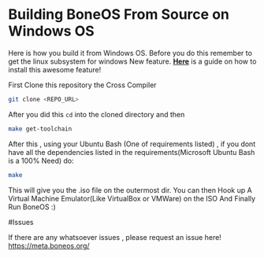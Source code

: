 # Building BoneOS From Source on Windows OS

Here is how you build it from Windows OS. Before you do this remember to get the linux subsystem for windows New feature. [**Here**](http://www.howtogeek.com/249966/how-to-install-and-use-the-linux-bash-shell-on-windows-10/) is a guide on how to install this awesome feature!


First Clone this repository the Cross Compiler 

```sh
git clone <REPO_URL>
```

After you did this `cd` into the cloned directory and then

```sh
make get-toolchain 
```

After this , using your Ubuntu Bash (One of requirements listed) , if you dont have all the dependencies listed in the requirements(Microsoft Ubuntu Bash is a 100% Need) do: 

```sh
make
```

This will give you the .iso file on the outermost dir. You can then Hook up
A Virtual Machine Emulator(Like VirtualBox or VMWare) on the ISO And Finally Run BoneOS :)

#Issues

If there are any whatsoever issues , please request an issue here! https://meta.boneos.org/